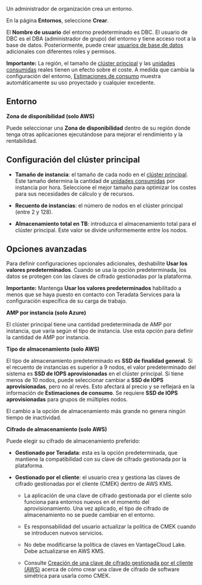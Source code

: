 Un administrador de organización crea un entorno.

En la página **Entornos**, seleccione **Crear**.

El **Nombre de usuario** del entorno predeterminado es DBC. El usuario de DBC es el DBA (administrador de grupo) del entorno y tiene acceso root a la base de datos. Posteriormente, puede crear [usuarios de base de datos](wxe1659392685092.md) adicionales con diferentes roles y permisos.

**Importante:** La región, el tamaño de [clúster principal](isb1696461636881.md) y las [unidades consumidas](onj1682104977691.md) reales tienen un efecto sobre el coste. A medida que cambia la configuración del entorno, [Estimaciones de consumo](aow1703107228725.md) muestra automáticamente su uso proyectado y cualquier excedente.

Entorno
-------

**Zona de disponibilidad (solo AWS)**

Puede seleccionar una **Zona de disponibilidad** dentro de su región donde tenga otras aplicaciones ejecutándose para mejorar el rendimiento y la rentabilidad.

Configuración del clúster principal
-----------------------------------

-   **Tamaño de instancia**: el tamaño de cada nodo en el [clúster principal](nmr1658424425362.md). Este tamaño determina la cantidad de [unidades consumidas](tdv1682522711429.md) por instancia por hora. Seleccione el mejor tamaño para optimizar los costes para sus necesidades de cálculo y de recursos.

-   **Recuento de instancias**: el número de nodos en el clúster principal (entre 2 y 128).

-   **Almacenamiento total en TB**: introduzca el almacenamiento total para el clúster principal. Este valor se divide uniformemente entre los nodos.

Opciones avanzadas
------------------

Para definir configuraciones opcionales adicionales, deshabilite **Usar los valores predeterminados**. Cuando se usa la opción predeterminada, los datos se protegen con las claves de cifrado gestionadas por la plataforma.

**Importante:** Mantenga **Usar los valores predeterminados** habilitado a menos que se haya puesto en contacto con Teradata Services para la configuración específica de su carga de trabajo.

**AMP por instancia (solo Azure)**

El clúster principal tiene una cantidad predeterminada de AMP por instancia, que varía según el tipo de instancia. Use esta opción para definir la cantidad de AMP por instancia.

**Tipo de almacenamiento (solo AWS)**

El tipo de almacenamiento predeterminado es **SSD de finalidad general**. Si el recuento de instancias es superior a 9 nodos, el valor predeterminado del sistema es **SSD de IOPS aprovisionadas** en el clúster principal. Si tiene menos de 10 nodos, puede seleccionar cambiar a **SSD de IOPS aprovisionadas**, pero no al revés. Esto afectará al precio y se reflejará en la información de **Estimaciones de consumo**. Se requiere **SSD de IOPS aprovisionadas** para grupos de múltiples nodos.

El cambio a la opción de almacenamiento más grande no genera ningún tiempo de inactividad.

**Cifrado de almacenamiento (solo AWS)**

Puede elegir su cifrado de almacenamiento preferido:

-   **Gestionado por Teradata**: esta es la opción predeterminada, que mantiene la compatibilidad con su clave de cifrado gestionada por la plataforma.

-   **Gestionado por el cliente**: el usuario crea y gestiona las claves de cifrado gestionadas por el cliente (CMEK) dentro de AWS KMS.

    -   La aplicación de una clave de cifrado gestionada por el cliente solo funciona para entornos nuevos en el momento del aprovisionamiento. Una vez aplicado, el tipo de cifrado de almacenamiento no se puede cambiar en el entorno.

    -   Es responsabilidad del usuario actualizar la política de CMEK cuando se introducen nuevos servicios.

    -   No debe modificarse la política de claves en VantageCloud Lake. Debe actualizarse en AWS KMS.

    -   Consulte [Creación de una clave de cifrado gestionada por el cliente (AWS)](https://docs.teradata.com/access/sources/dita/topic?dita:topicPath=qly1704828971494.dita) acerca de cómo crear una clave de cifrado de software simétrica para usarla como CMEK.
